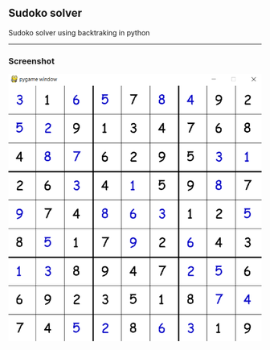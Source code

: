 ## Sudoko solver 

Sudoko solver using backtraking in python
 
 ---
 ### Screenshot

 ![](images/Screenshot.png)